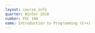 ```yaml
---
layout: course_info
quarter: Winter 2018
number: PIC 10A
name: Introduction to Programming (C++)
---
```

